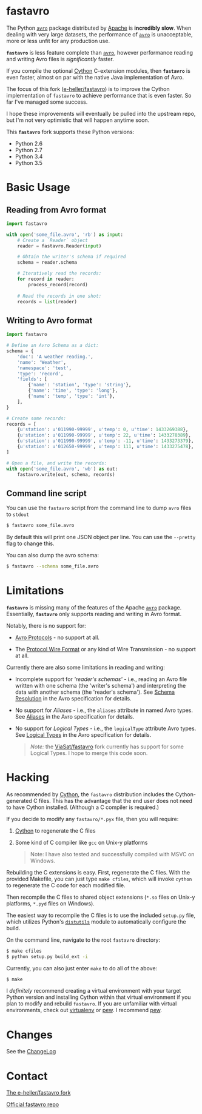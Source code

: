 fastavro
========

The Python [`avro`][avro_pypi] package distributed by 
[Apache][apache_avro] is **incredibly slow**. When dealing with very 
large datasets, the performance of [`avro`][avro_pypi] is unacceptable,
more or less unfit for any production use.

**`fastavro`** is less feature complete than [`avro`][avro_pypi], 
however performance reading and writing Avro files is *significantly*
faster.

If you compile the optional [Cython][cython] C-extension modules, then 
**`fastavro`** is even faster, almost on par with the native Java
implementation of Avro.

The focus of this fork ([e-heller/fastavro]) is to improve the 
Cython implementation of `fastavro` to achieve performance that is
even faster. So far I've managed some success.

I hope these improvements will eventually be pulled into the upstream 
repo, but I'm not very optimistic that will happen anytime soon.

This **`fastavro`** fork supports these Python versions:

* Python 2.6
* Python 2.7
* Python 3.4
* Python 3.5


[e-heller/fastavro]: https://github.com/e-heller/fastavro
[avro_pypi]: https://pypi.python.org/pypi/avro
[apache_avro]: http://avro.apache.org
[Cython]: http://cython.org


Basic Usage
===========

Reading from Avro format
------------------------

```python
import fastavro

with open('some_file.avro', 'rb') as input:
    # Create a `Reader` object
    reader = fastavro.Reader(input)

    # Obtain the writer's schema if required
    schema = reader.schema

    # Iteratively read the records:
    for record in reader:
        process_record(record)
        
    # Read the records in one shot:
    records = list(reader)
```


Writing to Avro format
----------------------

```python
import fastavro

# Define an Avro Schema as a dict:
schema = {
    'doc': 'A weather reading.',
    'name': 'Weather',
    'namespace': 'test',
    'type': 'record',
    'fields': [
        {'name': 'station', 'type': 'string'},
        {'name': 'time', 'type': 'long'},
        {'name': 'temp', 'type': 'int'},
    ],
}

# Create some records:
records = [
    {u'station': u'011990-99999', u'temp': 0, u'time': 1433269388},
    {u'station': u'011990-99999', u'temp': 22, u'time': 1433270389},
    {u'station': u'011990-99999', u'temp': -11, u'time': 1433273379},
    {u'station': u'012650-99999', u'temp': 111, u'time': 1433275478},
]

# Open a file, and write the records:
with open('some_file.avro', 'wb') as out:
    fastavro.write(out, schema, records)
```


Command line script
-------------------

You can use the `fastavro` script from the command line to dump 
`avro` files to `stdout`

```bash
$ fastavro some_file.avro
```

By default this will print one JSON object per line. You can use the 
`--pretty` flag to change this.

You can also dump the avro schema:

```bash
$ fastavro --schema some_file.avro
```


Limitations
===========

**`fastavro`** is missing many of the features of the Apache
[`avro`][avro_pypi] package. Essentially, **`fastavro`** only supports
reading and writing in Avro format. 

Notably, there is no support for:

* [Avro Protocols][spec_protocol] - no support at all.

* The [Protocol Wire Format][spec_wire_format] or any kind of Wire
  Transmission - no support at all. 


Currently there are also some limitations in reading and writing:

* Incomplete support for *'reader's schemas'* - i.e., reading an Avro
  file written with one schema (the 'writer's schema') and interpreting
  the data with another schema (the 'reader's schema').
  See [Schema Resolution][spec_schema_res] in the Avro specification
  for details.
  
* No support for *Aliases* - i.e., the `aliases` attribute in named 
  Avro types. See [Aliases][spec_aliases] in the Avro specification
  for details.
  
* No support for *Logical Types* - i.e., the `logicalType` attribute
  Avro types. See [Logical Types][spec_logical] in the Avro 
  specification for details.
  > *Note:* the [ViaSat/fastavro] fork currently has support for some
  Logical Types. I hope to merge this code soon.


[spec_wire_format]: https://avro.apache.org/docs/current/spec.html#Protocol+Wire+Format
[spec_protocol]: https://avro.apache.org/docs/current/spec.html#Protocol+Declaration
[spec_schema_res]: https://avro.apache.org/docs/current/spec.html#Schema+Resolution
[spec_aliases]: https://avro.apache.org/docs/current/spec.html#Aliases
[spec_logical]: https://avro.apache.org/docs/current/spec.html#Logical+Types
[ViaSat/fastavro]: https://github.com/ViaSat/fastavro/


Hacking
=======

As recommended by [Cython][cython], the `fastavro` distribution includes
the Cython-generated C files. This has the advantage that the end user 
does not need to have Cython installed. (Although a C compiler is
required.)

If you decide to modify any `fastavro/*.pyx` file, then you will
require:

1. [Cython][cython_pypi] to regenerate the C files
2. Some kind of C compiler like `gcc` on Unix-y platforms

   > Note: I have also tested and successfully compiled with MSVC
   on Windows.

Rebuilding the C extensions is easy. First, regenerate the C files.
With the provided Makefile, you can just type `make cfiles`, which 
will invoke `cython` to regenerate the C code for each modified file.

Then recompile the C files to shared object extensions (`*.so` files
on Unix-y platforms, `*.pyd` files on Windows).

The easiest way to recompile the C files is to use the included
`setup.py` file, which utilizes Python's [`distutils`][distutils] 
module to automatically configure the build.

On the command line, navigate to the root `fastavro` directory:
```bash
$ make cfiles
$ python setup.py build_ext -i
```

Currently, you can also just enter `make` to do all of the above:
```bash
$ make
```

I *definitely* recommend creating a virtual environment with your
target Python version and installing Cython within that virtual 
environment if you plan to modify and rebuild `fastavro`. If you are 
unfamiliar with virtual environments, check out [virtualenv][venv]
or [pew][pew]. I recommend [pew][pew].

[cython]: http://cython.org/
[cython_pypi]: https://pypi.python.org/pypi/Cython
[venv]: http://pypi.python.org/pypi/virtualenv
[pew]: https://pypi.python.org/pypi/pew
[distutils]: https://docs.python.org/2.7/extending/building.html


Changes
=======

See the [ChangeLog]

[ChangeLog]: https://github.com/e-heller/fastavro/blob/master/ChangeLog


Contact
=======

[The e-heller/fastavro fork](https://github.com/e-heller/fastavro/)

[Official fastavro repo](https://github.com/tebeka/fastavro)
